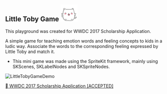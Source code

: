 ## Little Toby Game <img src="https://raw.githubusercontent.com/fc2/LittleTobyGame/master/LittleTobyGame.playground/Resources/happy.png" width="55">

This playground was created for WWDC 2017 Scholarship Application.


 A simple game for teaching emotion words and feeling concepts to kids in a ludic way. Associate the words to the corresponding feeling expressed by Little Toby and match it. 


- This mini game was made using the SpriteKit framework, mainly using SKScenes, SKLabelNodes and SKSpriteNodes.


![LittleTobyGameDemo](https://j.gifs.com/ANNn3z.gif)

[ WWDC 2017 Scholarship Application [ACCEPTED]](https://www.youtube.com/watch?v=pcWetovRVLo)



